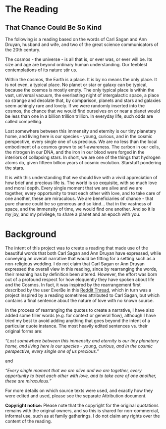 # The Reading

## That Chance Could Be So Kind

The following is a reading based on the words of Carl Sagan and Ann Druyan, husband and wife, and two of the great science communicators of the 20th century. 

The cosmos - the universe - is all that is, or ever was, or ever will be. Its size and age are beyond ordinary human understanding. Our feeblest contemplations of its nature stir us. 

Within the cosmos, the Earth is a place. It is by no means the only place. It is not even, a typical place. No planet or star or galaxy can be typical, because the cosmos is mostly empty. The only typical place is within the vast, universal vacuum, the everlasting night of intergalactic space, a place so strange and desolate that, by comparison, planets and stars and galaxies seem achingly rare and lovely. If we were randomly inserted into the cosmos, the chance that we would find ourselves on or near a planet would be less than one in a billion trillion trillion. In everyday life, such odds are called compelling. 

Lost somewhere between this immensity and eternity is our tiny planetary home, and living here is our species - young, curious, and in the cosmic perspective, every single one of us precious. We are no less than the local embodiment of a cosmos grown to self-awareness. The carbon in our cells, the nitrogen in our DNA, and the iron in our blood were forged in the interiors of collapsing stars. In short, we are one of the things that hydrogen atoms do, given fifteen billion years of cosmic evolution. Starstuff pondering the stars. 

It is with this understanding that we should live with a vivid appreciation of how brief and precious life is. The world is so exquisite, with so much love and moral depth. Every single moment that we are alive and we are together, every opportunity to treat each other with love, and to take care of one another, these are miraculous. We are beneficiaries of chance - that pure chance could be so generous and so kind… that in the vastness of space, and the immensity of time, we would find one another. And so it is my joy, and my privilege, to share a planet and an epoch with you. 


# Background

The intent of this project was to create a reading that made use of the beautiful words that both Carl Sagan and Ann Druyan have expressed, while conveying an overall narrative that would be fitting for a setting such as a non-religious wedding. I do not claim that Carl Sagan or Ann Druyan expressed the overall view in this reading, since by rearranging the words, their meaning has by definition been altered. However, the effort was born out of a profound respect for how eloquently they have spoken about life and the Cosmos. In fact, it was inspired by the rearrangement first described by the user EverBe in this [Reddit Thread](https://www.reddit.com/r/weddingplanning/comments/957jdr/i_modified_the_carl_sagan_ceremony_reading_to/), which in turn was a project inspired by a reading sometimes attributed to Carl Sagan, but which contains a final sentence about the nature of love with no known source.

In the process of rearranging the quotes to create a narrative, I have also added some filler words (e.g. for context or general flow), although I have tried my best to avoid adding anything that goes beyond the intent of a particular quote instance. The most heavily edited sentences vs. their original forms are:

_“Lost somewhere between this immensity and eternity is our tiny planetary home, and living here is our species - young, curious, and in the cosmic perspective, every single one of us precious.”_

and

_“Every single moment that we are alive and we are together, every opportunity to treat each other with love, and to take care of one another, these are miraculous.”_

For more details on which source texts were used, and exactly how they were edited and used, please see the separate Attribution document. 
 

**Copyright notice:** Please note that the copyright for the original quotations remains with the original owners, and so this is shared for non-commercial, informal use, such as at family gatherings. I do not claim any rights over the content of the reading. 
